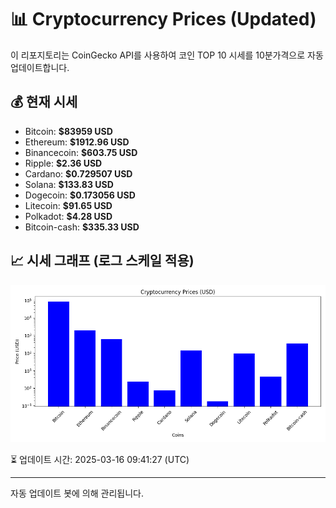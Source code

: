 
# 📊 Cryptocurrency Prices (Updated)

이 리포지토리는 CoinGecko API를 사용하여 코인 TOP 10 시세를 10분가격으로 자동 업데이트합니다.

## 💰 현재 시세
- Bitcoin: **$83959 USD**
- Ethereum: **$1912.96 USD**
- Binancecoin: **$603.75 USD**
- Ripple: **$2.36 USD**
- Cardano: **$0.729507 USD**
- Solana: **$133.83 USD**
- Dogecoin: **$0.173056 USD**
- Litecoin: **$91.65 USD**
- Polkadot: **$4.28 USD**
- Bitcoin-cash: **$335.33 USD**

## 📈 시세 그래프 (로그 스케일 적용)
![Crypto Prices](crypto_prices.png)

⏳ 업데이트 시간: 2025-03-16 09:41:27 (UTC)

---
자동 업데이트 봇에 의해 관리됩니다.
